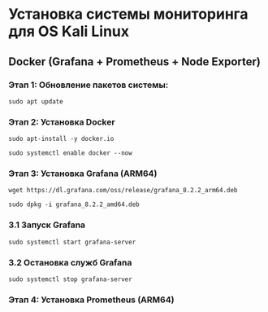 # Установка системы мониторинга для OS Kali Linux
## Docker (Grafana + Prometheus + Node Exporter)
### Этап 1: Обновление пакетов системы: 

```
sudo apt update 
```
### Этап 2: Установка Docker 

```
sudo apt-install -y docker.io
```
```
sudo systemctl enable docker --now
```

### Этап 3: Установка Grafana (ARM64)
```
wget https://dl.grafana.com/oss/release/grafana_8.2.2_arm64.deb 
```
```
sudo dpkg -i grafana_8.2.2_amd64.deb
```

### 3.1 Запуск Grafana
```
sudo systemctl start grafana-server
```

### 3.2 Остановка служб Grafana
```
sudo systemctl stop grafana-server
```

### Этап 4: Установка Prometheus (ARM64)

